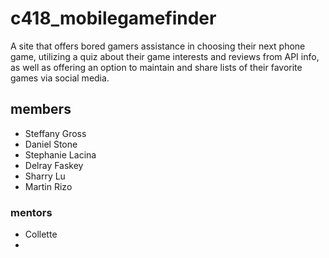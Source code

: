 # c418_mobilegamefinder

A site that offers bored gamers assistance in choosing their next phone game, utilizing a quiz about their game interests and reviews from API info, as well as offering an option to maintain and share lists of their favorite games via social media.

## members
- Steffany Gross
- Daniel Stone
- Stephanie Lacina
- Delray Faskey
- Sharry Lu
- Martin Rizo

### mentors
- Collette
- 
